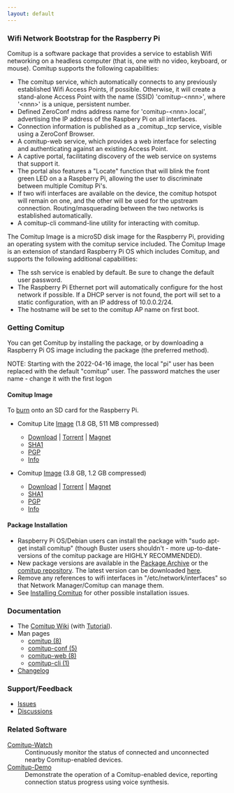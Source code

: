 ```yaml
---
layout: default
---
```


### Wifi Network Bootstrap for the Raspberry Pi

Comitup is a software package that provides a service to establish Wifi
networking on a headless computer (that is, one with no video, keyboard, or mouse).
Comitup supports the following capabilities:

* The comitup service, which automatically connects to any previously
established 
Wifi Access Points, if possible. Otherwise, it will create a stand-alone 
Access Point with the name (SSID) 'comitup-&lt;nnn&gt;', 
where '&lt;nnn&gt;' is a unique, persistent number.
* Defined ZeroConf mdns address name for
'comitup-&lt;nnn&gt;.local', advertising the IP address of the Raspbery
Pi on all interfaces.
* Connection information is published as a _comitup._tcp service, visible
using a ZeroConf Browser.
* A comitup-web service, which provides a web interface for selecting and 
authenticating against an existing Access Point.
* A captive portal, facilitating discovery of the web service on systems
that support it.</li>
* The portal also features a "Locate" function that will blink the front
green LED on a a Raspberry Pi, allowing the user to discriminate between
multiple Comitup Pi's.
* If two wifi interfaces are available on the device, the comitup hotspot
will remain on one, and the other will be used for the upstream connection.
Routing/masquerading between the two networks is established automatically.
* A comitup-cli command-line utility for interacting with comitup.

The Comitup Image is a microSD disk image for the Raspberry Pi, providing
an operating system with the comitup service included. The Comitup Image is an
extension of standard Raspberry Pi OS which includes Comitup, and supports
the following additional
capabilities:

* The ssh service is enabled by default. Be sure to change the default user
password.
* The Raspberry Pi Ethernet port will automatically configure for the host
network if possible. If a DHCP server is not found, the port will set to
a static configuration, with an IP address of 10.0.0.2/24.
* The hostname will be set to the comitup AP name on first
boot.

### Getting Comitup

You can get Comitup by installing the package, or by downloading a Raspberry Pi
OS image including the package (the preferred method).

NOTE: Starting with the 2022-04-16 image, the local "pi" user has been replaced
with the default "comitup" user. The password matches the user name - change it
with the first logon

#### Comitup Image
To [burn](https://github.com/davesteele/comitup/wiki/Tutorial#copy-the-image-to-a-microsd-card) onto an SD card for the Raspberry Pi.


* Comitup Lite [Image](latest/comitup-lite-img-latest.html) (1.8 GB, 511 MB compressed)
  * [Download](https://steele.debian.net/comitup/image_2022-09-08-Comitup-lite.zip) | [Torrent](torrent/image_2022-09-08-Comitup-lite.zip.torrent) | [Magnet](magnet:?xt=urn:btih:1ba5d475039eba55b9e0c4fc238f6ae8ff6a1eeb&dn=image%5F2022-09-08-Comitup-lite.zip&tr=udp%3A%2F%2Fexodus.desync.com%3A6969%2Fannounce&tr=udp%3A%2F%2Ftracker.btsync.gq%3A233%2Fannounce&tr=http%3A%2F%2Ftracker.files.fm%3A6969%2Fannounce
) 
  * [SHA1](torrent/image_2022-09-08-Comitup-lite.zip.sha1.txt)
  * [PGP](torrent/image_2022-09-08-Comitup-lite.zip.asc.txt)
  * [Info](https://steele.debian.net/comitup/2022-09-08-Comitup-lite.info)

* Comitup  [Image](latest/comitup-img-latest.html) (3.8 GB, 1.2 GB compressed)
  * [Download](https://steele.debian.net/comitup/image_2022-09-08-Comitup.zip) | [Torrent](torrent/image_2022-09-08-Comitup.zip.torrent) | [Magnet](magnet:?xt=urn:btih:2bc2d1c6d64a2807ef03040baf6d730e606e860b&dn=image%5F2022-09-08-Comitup.zip&tr=udp%3A%2F%2Fexodus.desync.com%3A6969%2Fannounce&tr=udp%3A%2F%2Ftracker.btsync.gq%3A233%2Fannounce&tr=http%3A%2F%2Ftracker.files.fm%3A6969%2Fannounce
) 
  * [SHA1](torrent/image_2022-09-08-Comitup.zip.sha1.txt)
  * [PGP](torrent/image_2022-09-08-Comitup.zip.asc.txt)
  * [Info](https://steele.debian.net/comitup/2022-09-08-Comitup.info)


#### Package Installation

* Raspberry Pi OS/Debian users can install the package with "sudo apt-get
  install comitup" (though Buster users shouldn't - more up-to-date-versions of
  the comitup package are HIGHLY RECOMMENDED).
* New package versions are available in the [Package Archive](archive.html) or
  the [comitup repository](ppa.html). The latest version can be downloaded
  [here](latest/comitup_latest.html).
* Remove any references to wifi interfaces in "/etc/network/interfaces" so that
  Network Manager/Comitup can manage them.
* See [Installing
  Comitup](https://github.com/davesteele/comitup/wiki/Installing-Comitup) for
  other possible installation issues.

### Documentation

* The <a href="https://github.com/davesteele/comitup/wiki">Comitup
Wiki</a> (with <a href="https://github.com/davesteele/comitup/wiki/Tutorial">Tutorial</a>).
* Man pages
  * <a href="man/comitup.pdf">comitup (8)</a>
  * <a href="man/comitup-conf.pdf">comitup-conf (5)</a>
  * <a href="man/comitup-web.pdf">comitup-web (8)</a>
  * <a href="man/comitup-cli.pdf">comitup-cli (1)</a>
* <a href="https://github.com/davesteele/comitup/blob/debian/debian/changelog">Changelog</a>

### Support/Feedback

* [Issues](https://github.com/davesteele/comitup/issues)
* [Discussions](https://github.com/davesteele/comitup/discussions)

### Related Software

<dl>
  <dt><a href="https://github.com/davesteele/comitup-watch">Comitup-Watch</a></dt>
    <dd>
      Continuously monitor the status of connected and unconnected nearby Comitup-enabled devices.
    </dd>
  <dt><a href="https://github.com/davesteele/comitup-demo">Comitup-Demo</a></dt>
    <dd>
      Demonstrate the operation of a Comitup-enabled device, reporting
      connection status progress using voice synthesis.
    </dd>
</dl>
